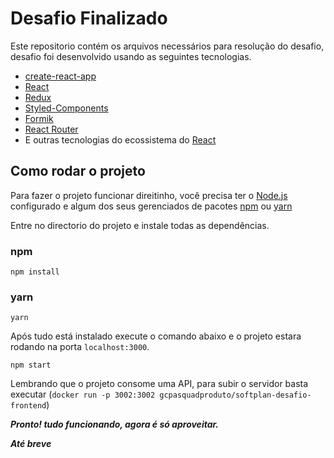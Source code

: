 # Desafio Finalizado
Este repositorio contém os arquivos necessários para resolução do desafio, desafio foi desenvolvido usando as seguintes tecnologias.

*   [create-react-app](https://github.com/facebook/create-react-app)
*   [React](https://reactjs.org/)
*   [Redux](https://redux.js.org/)
*   [Styled-Components](https://www.styled-components.com/)
*   [Formik](https://jaredpalmer.com/formik)
*   [React Router](https://reacttraining.com/react-router/)
*   E outras tecnologias do ecossistema do [React](https://reactjs.org/)


## Como rodar o projeto
Para fazer o projeto funcionar direitinho, você precisa ter o [Node.js](https://nodejs.org/en/) configurado e algum dos seus gerenciados de pacotes [npm](https://www.npmjs.com/) ou [yarn](https://yarnpkg.com/pt-BR/)

Entre no directorio do projeto e instale todas as dependências.

### npm

`npm install`

### yarn

`yarn`

Após tudo está instalado execute o comando abaixo e o projeto estara rodando na porta `localhost:3000`.

`npm start`

Lembrando que o projeto consome uma API, para subir o servidor basta executar (`docker run -p 3002:3002 gcpasquadproduto/softplan-desafio-frontend`)

***Pronto! tudo funcionando, agora é só aproveitar.***

***Até breve***
